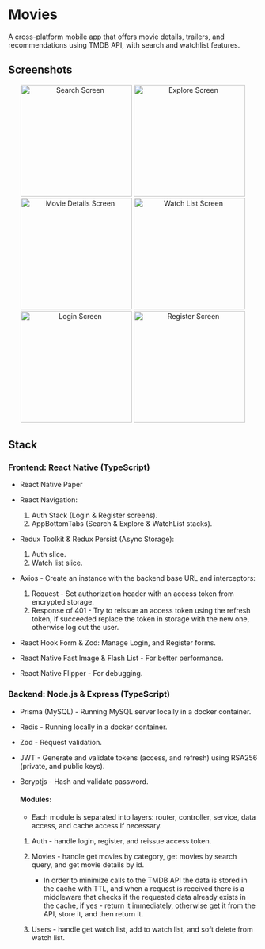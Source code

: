# Movies

A cross-platform mobile app that offers movie details, trailers, and recommendations using TMDB API, with search and watchlist features.

## Screenshots

<div align="center">
  <img src="https://github.com/itayg43/Movies/assets/93944494/1b5c3240-6158-4f9c-86d2-02f1a04a7ab9" width="225" alt="Search Screen">

  <img src="https://github.com/itayg43/Movies/assets/93944494/4181e11e-a31c-4fb0-a49d-e8d8fa4b1193" width="225" alt="Explore Screen">

  <img src="https://github.com/itayg43/Movies/assets/93944494/ec93f0db-da81-47aa-8279-0df23d272109" width="225" alt="Movie Details Screen">

  <img src="https://github.com/itayg43/Movies/assets/93944494/b048c57c-470d-473b-b30d-188553c191ff" width="225" alt="Watch List Screen">

  <img src="https://github.com/itayg43/Movies/assets/93944494/1418efca-3bc1-450d-8999-b56e3eff442e" width="225" alt="Login Screen">

  <img src="https://github.com/itayg43/Movies/assets/93944494/17a4a41b-c625-4c08-9cd8-ad3e56471ba9" width="225" alt="Register Screen">
</div>

## Stack

### Frontend: React Native (TypeScript)

* React Native Paper

* React Navigation:
  1. Auth Stack (Login & Register screens).
  2. AppBottomTabs (Search & Explore & WatchList stacks).

* Redux Toolkit & Redux Persist (Async Storage):
  1. Auth slice.
  2. Watch list slice.

* Axios - Create an instance with the backend base URL and interceptors:
  1. Request - Set authorization header with an access token from encrypted storage.
  2. Response of 401 - Try to reissue an access token using the refresh token, if succeeded replace the token in storage with the new one, otherwise log out the user.

* React Hook Form & Zod: Manage Login, and Register forms.

* React Native Fast Image & Flash List - For better performance.

* React Native Flipper - For debugging.

### Backend: Node.js & Express (TypeScript)

* Prisma (MySQL) - Running MySQL server locally in a docker container.

* Redis - Running locally in a docker container.

* Zod - Request validation.

* JWT - Generate and validate tokens (access, and refresh) using RSA256 (private, and public keys).

* Bcryptjs - Hash and validate password.

  #### Modules:
    
    * Each module is separated into layers: router, controller, service, data access, and cache access if necessary.
    
    1. Auth - handle login, register, and reissue access token.
    
    2. Movies - handle get movies by category, get movies by search query, and get movie details by id.
         * In order to minimize calls to the TMDB API the data is stored in the cache with TTL, and when a request is received there is a middleware that            checks if the requested data already exists in the cache, if yes - return it immediately, otherwise get it from the API, store it, and then                 return it.
    
    3. Users - handle get watch list, add to watch list, and soft delete from watch list.
 
